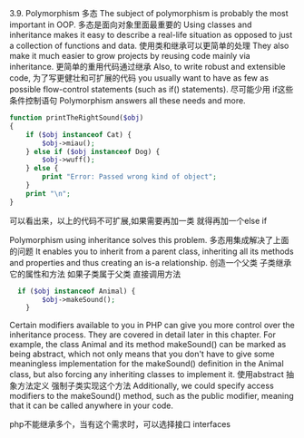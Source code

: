 3.9. Polymorphism
多态
The subject of polymorphism is probably the most important in OOP. 
多态是面向对象里面最重要的
Using classes and inheritance makes it easy to describe a real-life situation as opposed to just a collection of functions and data. 
使用类和继承可以更简单的处理
They also make it much easier to grow projects by reusing code mainly via inheritance.
更简单的重用代码通过继承
Also, to write robust and extensible code, 
为了写更健壮和可扩展的代码
you usually want to have as few as possible flow-control statements (such as if() statements). 
尽可能少用 if这些条件控制语句
Polymorphism answers all these needs and more.

```php
function printTheRightSound($obj)
{
    if ($obj instanceof Cat) {
        $obj->miau();
    } else if ($obj instanceof Dog) {
        $obj->wuff();
    } else {
        print "Error: Passed wrong kind of object";
    }
    print "\n";
}
```
可以看出来，以上的代码不可扩展,如果需要再加一类 就得再加一个else if


Polymorphism using inheritance solves this problem. 
多态用集成解决了上面的问题
It enables you to inherit from a parent class, 
inheriting all its methods and properties and thus creating an is-a relationship.
创造一个父类 子类继承它的属性和方法
如果子类属于父类 直接调用方法
```php
  if ($obj instanceof Animal) {
        $obj->makeSound();
    } 
```


Certain modifiers available to you in PHP can give you more control over the inheritance process. 
They are covered in detail later in this chapter. 
For example, the class Animal and its method makeSound() can be marked as being abstract, 
which not only means that you don't have to give some meaningless implementation for the makeSound() definition in the Animal class, 
but also forcing any inheriting classes to implement it. 
使用abstract 抽象方法定义 强制子类实现这个方法
Additionally, we could specify access modifiers to the makeSound() method, such as the public modifier, meaning that it can be called anywhere in your code.

php不能继承多个，当有这个需求时，可以选择接口 interfaces

